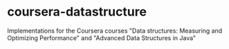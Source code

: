 # coursera-datastructure
Implementations for the Coursera courses "Data structures: Measuring and Optimizing Performance" and "Advanced Data Structures in Java"
